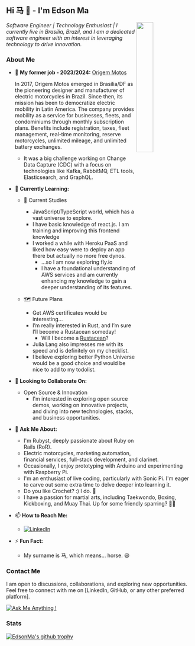 
  
## Hi 马 👋 - I'm Edson Ma
<img align='right' src="https://github.com/edsonma/edsonma/assets/711579/2aaca4c9-1047-4c54-a13e-5c536fdd67bd" width=30% />
<p><em>Software Engineer | Technology Enthusiast | I currently live in Brasília, Brazil, and I am a dedicated software engineer with an interest in leveraging technology to drive innovation. </em>
  
### About Me

- 🔭 **My former job - 2023/2024:** [Origem Motos](https://www.instagram.com/origemmotos/)

  In 2017, Origem Motos emerged in Brasília/DF as the pioneering designer and manufacturer of electric motorcycles in Brazil. Since then, its mission has been to democratize electric mobility in Latin America. The company provides mobility as a service for businesses, fleets, and condominiums through monthly subscription plans. Benefits include registration, taxes, fleet management, real-time monitoring, reserve motorcycles, unlimited mileage, and unlimited battery exchanges.
  - It was a big challenge working on Change Data Capture (CDC) with a focus on technologies like Kafka, RabbitMQ, ETL tools, Elasticsearch, and GraphQL.

- 🌱 **Currently Learning:**
  - 🥇 Current Studies
    - JavaScript/TypeScript world, which has a vast universe to explore.
    - I have basic knowledge of react.js. I am training and improving this frontend knowledge
    - I worked a while with Heroku PaaS and liked how easy were to deploy an app there but actually no more free dynos. 
       - ...so I am now exploring fly.io
       - I have a foundational understanding of AWS services and am currently enhancing my knowledge to gain a deeper understanding of its features.

  - 🗺️ Future Plans
    - Get AWS certificates would be interesting...
    - I’m really interested in Rust, and I’m sure I’ll become a Rustacean someday!
      - Will I become a [Rustacean](https://plgah.medium.com/will-i-become-a-rustacean-f1cdfe3bf98e)?    
    - Julia Lang also impresses me with its speed and is definitely on my checklist.
    - I believe exploring better Python Universe would be a good choice and would be nice to add to my todolist.

- 👯 **Looking to Collaborate On:**
  - Open Source & Innovation
    - I'm interested in exploring open source demos, working on innovative projects, and diving into new technologies, stacks, and business opportunities.

- 💬 **Ask Me About:**
  - I'm Rubyst, deeply passionate about Ruby on Rails (RoR).
  - Electric motorcycles, marketing automation, financial services, full-stack development, and clarinet.
  - Occasionally, I enjoy prototyping with Arduino and experimenting with Raspberry Pi.
  - I'm an enthusiast of live coding, particularly with Sonic Pi. I'm eager to carve out some extra time to delve deeper into learning it.
  - Do you like Crochet? :) I do. 🧶
  - I have a passion for martial arts, including Taekwondo, Boxing, Kickboxing, and Muay Thai. Up for some friendly sparring? 🥊🥋

- 📫 **How to Reach Me:**
  - [![LinkedIn](https://img.shields.io/badge/LinkedIn-0A66C2?style=for-the-badge&logo=LinkedIn&logoColor=white)](https://www.linkedin.com/in/edsonma/)
  
- ⚡ **Fun Fact:**
  -   My surname is 马, which means... horse. 😃

### Contact Me

I am open to discussions, collaborations, and exploring new opportunities. Feel free to connect with me on [LinkedIn, GitHub, or any other preferred platform].

[![Ask Me Anything !](https://img.shields.io/badge/Ask%20me-anything-1abc9c.svg)](https://GitHub.com/edsonma)


### Stats 
[![EdsonMa's github trophy](https://github-profile-trophy.vercel.app/?username=edsonma&row=1)](https://github.com/ryo-ma/github-profile-trophy)


